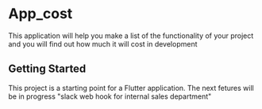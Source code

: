 # App_cost

This application will help you make a list of the functionality of your project and you will find out how much it will cost in development

## Getting Started

This project is a starting point for a Flutter application.
The next fetures will be in progress "slack web hook for internal sales department"

